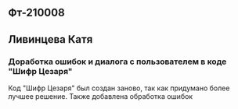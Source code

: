 ## Фт-210008
## Ливинцева Катя
### Доработка ошибок и диалога с пользователем в коде "Шифр Цезаря"
Код "Шифр Цезаря" был создан заново, так как придумано более лучшее решение. Также добавлена обработка ошибок
